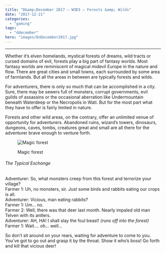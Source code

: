 ```yaml
---
title: "D&amp;December 2017 – W3D3 – Forests &amp; Wilds"
date: "2017-12-21"
categories: 
  - "gaming"
tags: 
  - "ddecember"
hero: "images/DnDecember2017.jpg"
---
```


* * *

Whether it’s elven homelands, mystical forests of dreams, wild tracts or cursed domains of evil, forests play a big part of fantasy worlds. Most fantasy worlds are reminiscent of magical midevil Europe in the nature and flow. There are great cities and small towns, each surrounded by some area of farmlands. But all the areas in between are typically forests and wilds.

For adventurers, there is only so much that can be accomplished in a city. Sure, there may be sewers full of monsters, corrupt governments, evil guilds of assassins or the occasional aberration like Undermountain beneath Waterdeep or the Necropolis in Wati. But for the most part what they have to offer is fairly limited in nature.

Forests and other wild areas, on the contrary, offer an unlimited venue of opportunity for adventurers. Abandoned ruins, wizard’s towers, dinosaurs, dungeons, caves, tombs, creatures great and small are all there for the adventurer brave enough to venture forth.

<figure>

![Magic forest](images/magic-forest-1785325_1920-1024x768.jpg)

<figcaption>

Magic forest

</figcaption>

</figure>

###### The Typical Exchange

Adventurer: So, what monsters creep from this forest and terrorize your village?  
Farmer 1: Uh, no monsters, sir. Just some birds and rabbits eating our crops is all.  
Adventurer: Vicious, man eating rabbits?  
Farmer 1: Um… no.  
Farmer 2: Well, there was that deer last month. Nearly impaled old man Telven with its antlers.  
Adventurer: AH, HA! I shall slay the foul beast! _(runs off into the forest)_  
Farmer 1: Wait…. oh… well…

So don’t sit around on your rears, waiting for adventure to come to you. You’ve got to go out and grasp it by the throat. Show it who’s boss! Go forth and kill that vicious deer!

